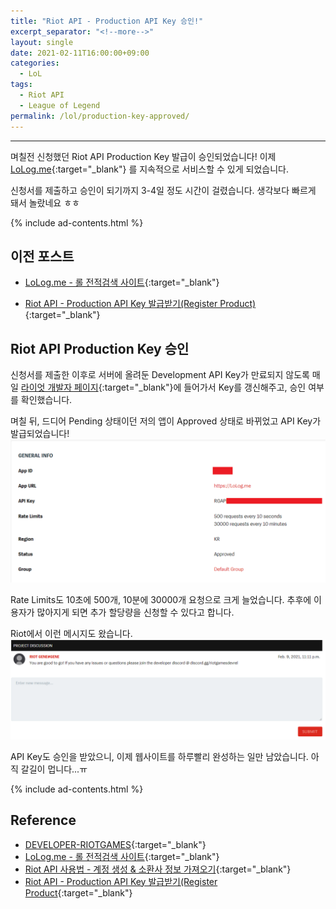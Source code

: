 ```yaml
---
title: "Riot API - Production API Key 승인!"
excerpt_separator: "<!--more-->"
layout: single
date: 2021-02-11T16:00:00+09:00
categories:
  - LoL
tags:
  - Riot API
  - League of Legend
permalink: /lol/production-key-approved/
---
```

---
며칠전 신청했던 Riot API Production Key 발급이 승인되었습니다! 이제 [LoLog.me](https://lolog.me/){:target="_blank"} 를 지속적으로 서비스할 수 있게 되었습니다.

신청서를 제출하고 승인이 되기까지 3-4일 정도 시간이 걸렸습니다. 생각보다 빠르게 돼서 놀랐네요 ㅎㅎ
<!--more-->

{% include ad-contents.html %}

## 이전 포스트
* [LoLog.me - 롤 전적검색 사이트](/lol/lolog-me/){:target="_blank"}

* [Riot API - Production API Key 발급받기(Register Product)](/lol/production-key/){:target="_blank"}

## Riot API Production Key 승인

신청서를 제출한 이후로 서버에 올려둔 Development API Key가 만료되지 않도록 매일 [라이엇 개발자 페이지](https://developer.riotgames.com/){:target="_blank"}에 들어가서 Key를 갱신해주고, 승인 여부를 확인했습니다. 

며칠 뒤, 드디어 Pending 상태이던 저의 앱이 Approved 상태로 바뀌었고 API Key가 발급되었습니다!
![general info](/assets/post-images/riotapi-approve/generalinfo.png)

Rate Limits도 10초에 500개, 10분에 30000개 요청으로 크게 늘었습니다. 추후에 이용자가 많아지게 되면 추가 할당량을 신청할 수 있다고 합니다.

Riot에서 이런 메시지도 왔습니다.
![message](/assets/post-images/riotapi-approve/msg.png)

API Key도 승인을 받았으니, 이제 웹사이트를 하루빨리 완성하는 일만 남았습니다. 아직 갈길이 멉니다...ㅠ

{% include ad-contents.html %}

## Reference
* [DEVELOPER-RIOTGAMES](https://developer.riotgames.com/){:target="_blank"}
* [LoLog.me - 롤 전적검색 사이트](/lol/lolog-me/){:target="_blank"}
* [Riot API 사용법 - 계정 생성 & 소환사 정보 가져오기](/lol/riot-api/){:target="_blank"}
* [Riot API - Production API Key 발급받기(Register Product](/lol/production-key/){:target="_blank"}